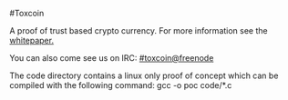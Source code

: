 #Toxcoin 

A proof of trust based crypto currency. For more information see the [whitepaper.](https://coin.tox.im/whitepaper.pdf)

You can also come see us on IRC: [#toxcoin@freenode](https://webchat.freenode.net/?channels=toxcoin)

The code directory contains a linux only proof of concept which can be compiled with the following command: gcc -o poc code/*.c
